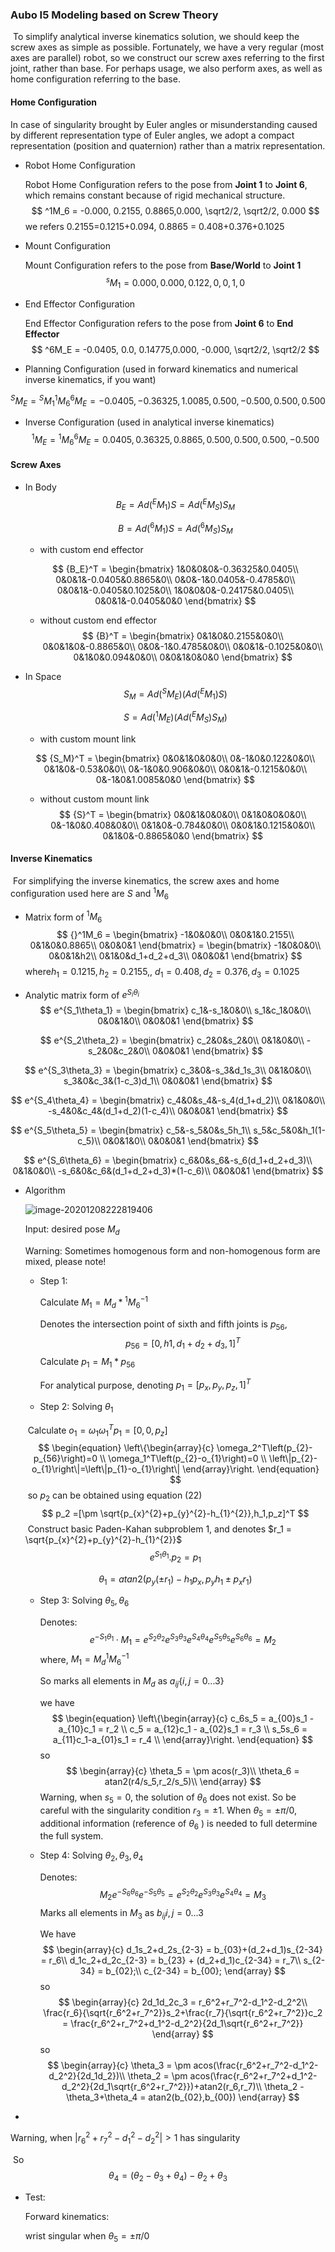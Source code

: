 ###                                                                                                                                                                                                                                                                                                                                                                                                                                                                                                                                                                                                                                                                                                                                                                                                                                                                                                                                                                                                                                                                                                                                                                                                                                                                                                                                                                                                                                                                                                                                                                                                                                                                                                                                                                                                                                                                                                                                                                                                                                                                                                                                                                                                                                                                                                                                                                                                                                                                                                                                                                                                                                                                                                                                                                                                                                                                                                                                                                                                                                                                             Aubo I5 Modeling based on Screw Theory

​	To simplify analytical inverse kinematics solution, we should keep the screw axes as simple as possible. Fortunately, we have a very regular (most axes are parallel) robot, so we construct our screw axes referring to the first joint, rather than base. For perhaps usage, we also perform axes, as well as home configuration referring to the base.

#### Home Configuration

In case of singularity brought by Euler angles or misunderstanding caused by different representation type of Euler angles, we adopt a compact representation (position and quaternion) rather than a matrix representation.

- Robot Home Configuration

  Robot Home Configuration refers to the pose from **Joint 1** to **Joint 6**, which remains constant because of rigid mechanical structure.
  $$
  ^1M_6 = -0.000, 0.2155, 0.8865,0.000, \sqrt2/2, \sqrt2/2, 0.000
  $$
  we refers 0.2155=0.1215+0.094, 0.8865 = 0.408+0.376+0.1025

- Mount Configuration

  Mount Configuration refers to the pose from **Base/World** to **Joint  1**
  $$
  ^sM_1 = 0.000, 0.000, 0.122,0,0,1,0
  $$

- End Effector Configuration

  End Effector Configuration refers to the pose from **Joint 6** to **End Effector**
  $$
  ^6M_E = -0.0405, 0.0, 0.14775,0.000, -0.000, \sqrt2/2, \sqrt2/2
  $$

- Planning Configuration (used in forward kinematics and numerical inverse kinematics, if you want)

$$
^SM_E= {}^SM_1{}^1M_6 {}^6M_E  = -0.0405, -0.36325, 1.0085,0.500, -0.500, 0.500, 0.500
$$

- Inverse Configuration (used in analytical inverse kinematics)
  $$
  ^1M_E={}^1M_6 {}^6M_E  = 0.0405, 0.36325, 0.8865,0.500, 0.500, 0.500, -0.500
  $$

#### Screw Axes

- In Body
  $$
  {B_E} = Ad({^{E}M_1}) S = Ad({}^EM_S)S_M
  $$

  $$
  B = Ad({}^6M_1)S = Ad({}^6M_S)S_M
  $$

  - with custom end effector

  $$
  {B_E}^T = \begin{bmatrix}
  1&0&0&0&-0.36325&0.0405\\
  0&0&1&-0.0405&0.8865&0\\
  0&0&-1&0.0405&-0.4785&0\\
  0&0&1&-0.0405&0.1025&0\\
  1&0&0&0&-0.24175&0.0405\\
  0&0&1&-0.0405&0&0
  \end{bmatrix}
  $$

  

  - without custom end effector
    $$
    {B}^T = \begin{bmatrix}
    0&1&0&0.2155&0&0\\
    0&0&1&0&-0.8865&0\\
    0&0&-1&0.4785&0&0\\
    0&0&1&-0.1025&0&0\\
    0&1&0&0.094&0&0\\
    0&0&1&0&0&0
    \end{bmatrix}
    $$

- In Space
  $$
  {S_M} = Ad({}^SM_E)(Ad({^{E}M_1}) S)
  $$

  $$
  S =Ad({}^1M_E)(Ad({^{E}M_S}) S_M)
  $$

  - with custom mount link

  $$
  {S_M}^T = \begin{bmatrix}
  0&0&1&0&0&0\\
  0&-1&0&0.122&0&0\\
  0&1&0&-0.53&0&0\\
  0&-1&0&0.906&0&0\\
  0&0&1&-0.1215&0&0\\
  0&-1&0&1.0085&0&0
  \end{bmatrix}
  $$

  - without custom mount link
    $$
    {S}^T = \begin{bmatrix}
    0&0&1&0&0&0\\
    0&1&0&0&0&0\\
    0&-1&0&0.408&0&0\\
    0&1&0&-0.784&0&0\\
    0&0&1&0.1215&0&0\\
    0&1&0&-0.8865&0&0
    \end{bmatrix}
    $$

#### Inverse Kinematics


​	For simplifying the inverse kinematics, the screw axes and home configuration used here are $S$ and ${}^1M_6$

- Matrix form of ${}^1M_6$
  $$
  {}^1M_6 = \begin{bmatrix}
  -1&0&0&0\\
  0&0&1&0.2155\\
  0&1&0&0.8865\\
  0&0&0&1
  \end{bmatrix} = \begin{bmatrix}
  -1&0&0&0\\
  0&0&1&h2\\
  0&1&0&d_1+d_2+d_3\\
  0&0&0&1
  \end{bmatrix}
  $$
  where$h_1 = 0.1215,h_2=0.2155,$, $d_1 =0.408,d_2=0.376,d_3=0.1025$

- Analytic matrix form of $e^{S_i\theta_i}$
  $$
  e^{S_1\theta_1} = \begin{bmatrix}
  c_1&-s_1&0&0\\
  s_1&c_1&0&0\\
  0&0&1&0\\
  0&0&0&1
  \end{bmatrix}
  $$

  $$
  e^{S_2\theta_2} = \begin{bmatrix}
  c_2&0&s_2&0\\
  0&1&0&0\\
  -s_2&0&c_2&0\\
  0&0&0&1
  \end{bmatrix}
  $$

$$
e^{S_3\theta_3} = \begin{bmatrix}
c_3&0&-s_3&d_1s_3\\
0&1&0&0\\
s_3&0&c_3&(1-c_3)d_1\\
0&0&0&1
\end{bmatrix}
$$

$$
e^{S_4\theta_4} = \begin{bmatrix}
c_4&0&s_4&-s_4(d_1+d_2)\\
0&1&0&0\\
-s_4&0&c_4&(d_1+d_2)(1-c_4)\\
0&0&0&1
\end{bmatrix}
$$

$$
e^{S_5\theta_5} = \begin{bmatrix}
c_5&-s_5&0&s_5h_1\\
s_5&c_5&0&h_1(1-c_5)\\
0&0&1&0\\
0&0&0&1
\end{bmatrix}
$$

$$
e^{S_6\theta_6} = \begin{bmatrix}
c_6&0&s_6&-s_6(d_1+d_2+d_3)\\
0&1&0&0\\
-s_6&0&c_6&(d_1+d_2+d_3)*(1-c_6)\\
0&0&0&1
\end{bmatrix}
$$

- Algorithm

  ![image-20201208222819406](C:\Users\zhouy\AppData\Roaming\Typora\typora-user-images\image-20201208222819406.png)

  Input: desired pose $M_d$

  Warning: Sometimes homogenous form and non-homogenous form are mixed, please note!

  - Step 1:

    Calculate $M_1 = M_d * {}^1M_6^{-1}$

    Denotes the intersection point of sixth and fifth joints is $p_{56}$,
    $$
    p_{56} =[0,h1,d_1+d_2+d_3,1]^T
    $$
    Calculate $p_1 = M_1 * p_{56}$

    For analytical purpose, denoting $p_1 = [p_x,p_y,p_z,1]^T$

  - Step 2:  Solving $\theta_1$

  ​	   Calculate $o_1 = \omega_1\omega_1^Tp_1 = [0,0,p_z]$
  $$
  \begin{equation}
  \left\{\begin{array}{c}
  \omega_2^T\left(p_{2}-p_{56}\right)=0 \\
  \omega_1^T\left(p_{2}-o_{1}\right)=0 \\
  \left\|p_{2}-o_{1}\right\|=\left\|p_{1}-o_{1}\right\|
  \end{array}\right.
  \end{equation}
  $$
  ​		so $p_2$ can be obtained using equation (22)
  $$
  p_2 =[\pm \sqrt{p_{x}^{2}+p_{y}^{2}-h_{1}^{2}},h_1,p_z]^T
  $$
  ​		Construct basic Paden-Kahan subproblem 1, and denotes $r_1 = \sqrt{p_{x}^{2}+p_{y}^{2}-h_{1}^{2}}$
  $$
  e^{S_1\theta_1}.p_2 = p_1
  $$

  
  $$
  \theta_1 =atan2(p_y(\pm r_1)-h_1p_x,p_yh_1 \pm p_xr_1)
  $$

  - Step 3: Solving $\theta_5, \theta_6$

    Denotes:
    $$
    \begin{equation}
    e^{-S_{1} \theta_{1}} \cdot M_1=e^{S_{2} \theta_{2}} e^{S_{3}\theta_{3}} e^{S_{4} \theta_{4}} e^{S_{5} \theta_{5}} e^{S_{6} \theta_{6}}
    \end{equation} = M_2
    $$
    where, $M_1 = M_d {{}^1M_6}^{-1}$
    
    So marks all elements  in $M_d$ as $a_{ij} \{i,j = 0...3\}$
    
    we have
    $$
    \begin{equation}
    \left\{\begin{array}{c}
    c_6s_5 = a_{00}s_1 - a_{10}c_1 = r_2 \\
    c_5 = a_{12}c_1 - a_{02}s_1 = r_3 \\
    s_5s_6 = a_{11}c_1-a_{01}s_1 = r_4 \\
    \end{array}\right.
    \end{equation}
    $$
    so
    $$
    \begin{array}{c}
    \theta_5 = \pm acos(r_3)\\
    \theta_6 = atan2(r4/s_5,r_2/s_5)\\
    \end{array}
    $$
    Warning, when $s_5 = 0$, the solution of $\theta_6$ does not exist. So be careful with the singularity condition $r_3 = \pm1$. When $\theta_5 = \pm \pi/0$, additional information (reference of $\theta_6$ ) is needed to full determine the full system.
    
  - Step 4: Solving $\theta_2, \theta_3, \theta_4$
  
    Denotes:
    $$
  M_2e^{-S_{6} \theta_{6}}e^{-S_{5} \theta_{5}} =e^{S_{2} \theta_{2}} e^{S_{3}\theta_{3}} e^{S_{4} \theta_{4}} =M_3
    $$
    Marks all elements in $M_3$ as $b_{ij}{i,j=0...3}$
  
    We have
    $$
  \begin{array}{c}
    d_1s_2+d_2s_{2-3} = b_{03}+(d_2+d_1)s_{2-34} = r_6\\
    d_1c_2+d_2c_{2-3} = b_{23} + (d_2+d_1)c_{2-34} = r_7\\
    s_{2-34} = b_{02};\\
    c_{2-34} = b_{00};
    \end{array}
    $$
    so 
    $$
    \begin{array}{c}
    2d_1d_2c_3 = r_6^2+r_7^2-d_1^2-d_2^2\\
    \frac{r_6}{\sqrt{r_6^2+r_7^2}}s_2+\frac{r_7}{\sqrt{r_6^2+r_7^2}}c_2 = \frac{r_6^2+r_7^2+d_1^2-d_2^2}{2d_1\sqrt{r_6^2+r_7^2}}
    \end{array}
    $$
    so
    $$
    \begin{array}{c}
    \theta_3 = \pm acos(\frac{r_6^2+r_7^2-d_1^2-d_2^2}{2d_1d_2})\\
    \theta_2 = \pm acos(\frac{r_6^2+r_7^2+d_1^2-d_2^2}{2d_1\sqrt{r_6^2+r_7^2}})+atan2(r_6,r_7)\\
    \theta_2 -\theta_3+\theta_4 = atan2(b_{02},b_{00})
    \end{array}
    $$
  
- 

Warning, when $|r_6^2+r_7^2-d_1^2-d_2^2| > 1$ has singularity

​		So
$$
\theta_4 = (\theta_2-\theta_3+\theta_4)-\theta_2+\theta_3
$$

- Test:

  Forward kinematics:

  wrist singular when $\theta_5 = \pm \pi/0$

